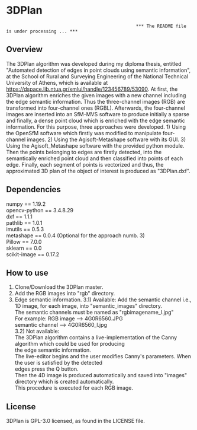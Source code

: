 # 3DPlan

                                                     *** The README file is under processing ... ***
## Overview
The 3DPlan algorithm was developed during my diploma thesis, entitled "Automated detection of edges in point clouds using semantic information", at the School of Rural and Surveying Engineering of the National Technical University of Athens, which is available at https://dspace.lib.ntua.gr/xmlui/handle/123456789/53090.
At first, the 3DPlan algorithm enriches the given images with a new channel including the edge semantic information. Thus the three-channel images (RGB) are transformed into four-channel ones (RGBL). Afterwards, the four-channel images are inserted into an SfM-MVS software to produce initially a sparse and finally, a dense point cloud which is enriched with the edge semantic information.
For this purpose, three approaches were developed. 1) Using the OpenSfM software which firstly was modified to manipulate four-channel images. 2) Using the Agisoft-Metashape software with its GUI. 3) Using the Agisoft_Metashape software with the provided python module.
Then the points belonging to edges are firstly detected, into the semantically enriched point cloud and then classified into points of each edge. Finally, each segment of points is vectorized and thus, the approximated 3D plan of the object of interest is produced as "3DPlan.dxf".

## Dependencies
numpy == 1.19.2 <br>
opencv-python == 3.4.8.29 <br>
dxf == 1.1.1 <br>
pathlib == 1.0.1 <br>
imutils == 0.5.3 <br>
metashape == 0.0.4 (Optional for the approach numb. 3) <br>
Pillow == 7.0.0 <br>
sklearn == 0.0 <br>
scikit-image == 0.17.2 <br>

## How to use
1) Clone/Download the 3DPlan master.
2) Add the RGB images into "rgb" directory.
3) Edge semantic information.
    3.1) Available:
          Add the semantic channel i.e., 1D image, for each image, into "semantic_images" directory. <br>
          The semantic channels must be named as "rgbimagename_l.jpg" <br>
          For example: RGB image --> 4G0R6560.JPG <br>
                     semantic channel --> 4G0R6560_l.jpg <br>
    3.2) Not available: <br>
          The 3DPlan algorithm contains a live-implementation of the Canny algorithm which could be used for producing <br>
          the edge semantic information. <br>
          The live-editor begins and the user modifies Canny's parameters. When the user is satisfied by the detected <br>
          edges press the Q button. <br>
          Then the 4D image is produced automatically and saved into "images" directory which is created automatically. <br>
          This procedure is executed for each RGB image. <br>
        
## License
3DPlan is GPL-3.0 licensed, as found in the LICENSE file.
